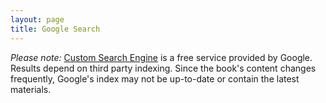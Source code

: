 ```yaml
---
layout: page
title: Google Search
---
```


*Please note:* [Custom Search Engine](https://cse.google.com) is a free service provided by Google. 
Results depend on third party indexing. 
Since the book's content changes frequently, Google's index may not be up-to-date or contain the latest materials. 

<style>td,th { border: none; }</style>
<!-- add your CSE code here
<script>
  (function() {
    var cx = '000200075986859166645:3spbwn8fvpo';
    var gcse = document.createElement('script');
    gcse.type = 'text/javascript';
    gcse.async = true;
    gcse.src = 'https://cse.google.com/cse.js?cx=' + cx;
    var s = document.getElementsByTagName('script')[0];
    s.parentNode.insertBefore(gcse, s);
  })();
</script>
<gcse:search></gcse:search>
-->